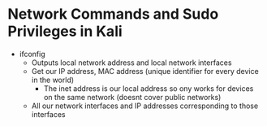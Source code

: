 # Network Commands and Sudo Privileges in Kali
- ifconfig
  - Outputs local network address and local network interfaces
  - Get our IP address, MAC address (unique identifier for every device in the world)
    - The inet address is our local address so ony works for devices on the same network (doesnt cover public networks)
  - All our  network interfaces and IP addresses corresponding to those interfaces
